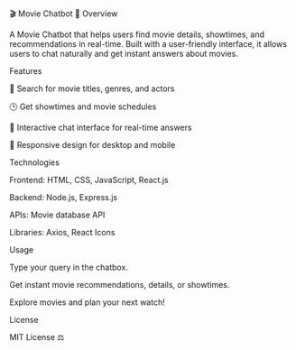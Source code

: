 🎬 Movie Chatbot 🤖
Overview

A Movie Chatbot that helps users find movie details, showtimes, and recommendations in real-time. Built with a user-friendly interface, it allows users to chat naturally and get instant answers about movies.

Features

🎥 Search for movie titles, genres, and actors

🕒 Get showtimes and movie schedules

💬 Interactive chat interface for real-time answers

📱 Responsive design for desktop and mobile

Technologies

Frontend: HTML, CSS, JavaScript, React.js

Backend: Node.js, Express.js

APIs: Movie database API

Libraries: Axios, React Icons

Usage

Type your query in the chatbox.

Get instant movie recommendations, details, or showtimes.

Explore movies and plan your next watch!

License

MIT License ⚖️
